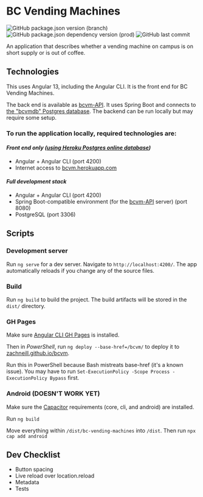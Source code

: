 # BC Vending Machines

![GitHub package.json version (branch)](https://img.shields.io/github/package-json/v/zachneill/bc-vending-machines/master?label=version&style=for-the-badge)
![GitHub package.json dependency version (prod)](https://img.shields.io/github/package-json/dependency-version/zachneill/bc-vending-machines/@angular/core?label=angular&style=for-the-badge)
![GitHub last commit](https://img.shields.io/github/last-commit/zachneill/bc-vending-machines?color=purple&style=for-the-badge) 

An application that describes whether a vending machine on campus is on short supply or is out of coffee. 

## Technologies

This uses Angular 13, including the Angular CLI. It is the front end for BC Vending Machines. 

The back end is available as [bcvm-API](https://github.com/zachneill/bcvm-api). It uses Spring Boot and connects to [the "bcvmdb" Postgres database](https://bcvm.herokuapp.com). The backend can be run locally but may require some setup.

### To run the application locally, required technologies are:

#### _Front end only ([using Heroku Postgres online database](https://bcvm.herokuapp.com/test))_

- Angular + Angular CLI (port 4200)
- Internet access to [bcvm.herokuapp.com](https://bcvm.herokuapp.com/test)

#### _Full development stack_

- Angular + Angular CLI (port 4200)
- Spring Boot-compatible environment (for the [bcvm-API](https://github.com/zachneill/bcvm-api) server) (port 8080)
- PostgreSQL (port 3306)

## Scripts

### Development server

Run `ng serve` for a dev server. Navigate to `http://localhost:4200/`. The app automatically reloads if you change any of the source files.

### Build

Run `ng build` to build the project. The build artifacts will be stored in the `dist/` directory.

### GH Pages

Make sure [Angular CLI GH Pages](https://www.npmjs.com/package/angular-cli-ghpages) is installed.

Then in _PowerShell_, run `ng deploy --base-href=/bcvm/` to deploy it to [zachneill.github.io/bcvm](https://zachneill.github.io/bcvm). 

Run this in PowerShell because Bash mistreats base-href (it's a known issue). You may have to run `Set-ExecutionPolicy -Scope Process -ExecutionPolicy Bypass` first.

### Android (DOESN'T WORK YET)

Make sure the [Capacitor](https://capacitorjs.com/docs/getting-started) requirements (core, cli, and android) are installed.

Run `ng build`

Move everything within `/dist/bc-vending-machines` into `/dist`. Then run `npx cap add android`

## Dev Checklist 

- Button spacing
- Live reload over location.reload
- Metadata
- Tests
